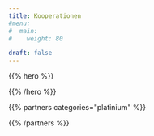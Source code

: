 ```yaml
---
title: Kooperationen
#menu:
#  main:
#    weight: 80

draft: false
---
```


{{% hero %}}


{{% /hero %}}


<!-- Parteners list -->

{{% partners categories="platinium" %}}

{{% /partners %}}
